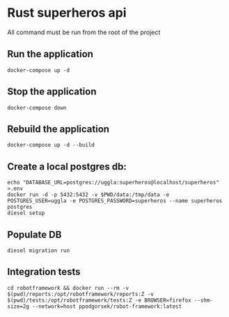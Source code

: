 # Rust superheros api

All command must be run from the root of the project

## Run the application
```
docker-compose up -d
```

## Stop the application
```
docker-compose down
```

## Rebuild the application
```
docker-compose up -d --build
```

## Create a local postgres db:
```
echo "DATABASE_URL=postgres://uggla:superheros@localhost/superheros" >.env
docker run -d -p 5432:5432 -v $PWD/data:/tmp/data -e POSTGRES_USER=uggla -e POSTGRES_PASSWORD=superheros --name superheros postgres
diesel setup
```

## Populate DB
```
diesel migration run
```

## Integration tests
```
cd robotframework && docker run --rm -v $(pwd)/reports:/opt/robotframework/reports:Z -v $(pwd)/tests:/opt/robotframework/tests:Z -e BROWSER=firefox --shm-size=2g --network=host ppodgorsek/robot-framework:latest
```
